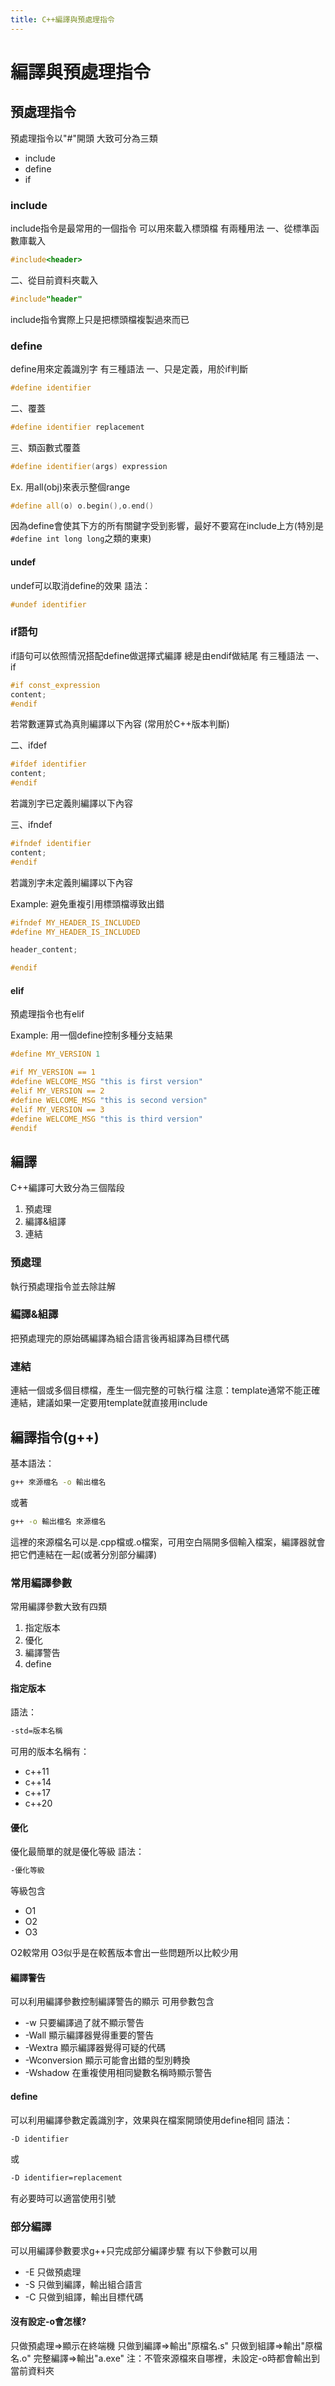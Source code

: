 ```yaml
---
title: C++編譯與預處理指令
---
```

# 編譯與預處理指令
## 預處理指令
預處理指令以"#"開頭
大致可分為三類

+ include
+ define
+ if

### include
include指令是最常用的一個指令
可以用來載入標頭檔
有兩種用法
一、從標準函數庫載入
```cpp
#include<header>
```
二、從目前資料夾載入
```cpp
#include"header"
```
include指令實際上只是把標頭檔複製過來而已
### define
define用來定義識別字
有三種語法
一、只是定義，用於if判斷
```cpp
#define identifier
```
二、覆蓋
```cpp
#define identifier replacement
```
三、類函數式覆蓋
```cpp
#define identifier(args) expression
```
Ex. 用all(obj)來表示整個range
```cpp
#define all(o) o.begin(),o.end()
```
因為define會使其下方的所有關鍵字受到影響，最好不要寫在include上方(特別是`#define int long long`之類的東東)
#### undef
undef可以取消define的效果
語法：
```cpp
#undef identifier
```
### if語句
if語句可以依照情況搭配define做選擇式編譯
總是由endif做結尾
有三種語法
一、if
```cpp
#if const_expression
content;
#endif
```
若常數運算式為真則編譯以下內容
(常用於C++版本判斷)

二、ifdef
```cpp
#ifdef identifier
content;
#endif
```
若識別字已定義則編譯以下內容

三、ifndef
```cpp
#ifndef identifier
content;
#endif
```
若識別字未定義則編譯以下內容

Example: 避免重複引用標頭檔導致出錯
```cpp
#ifndef MY_HEADER_IS_INCLUDED
#define MY_HEADER_IS_INCLUDED

header_content;

#endif
```

#### elif
預處理指令也有elif

Example: 用一個define控制多種分支結果
```cpp
#define MY_VERSION 1

#if MY_VERSION == 1
#define WELCOME_MSG "this is first version"
#elif MY_VERSION == 2
#define WELCOME_MSG "this is second version"
#elif MY_VERSION == 3
#define WELCOME_MSG "this is third version"
#endif
```

## 編譯
C++編譯可大致分為三個階段

1. 預處理
2. 編譯&組譯
3. 連結

### 預處理
執行預處理指令並去除註解

### 編譯&組譯
把預處理完的原始碼編譯為組合語言後再組譯為目標代碼

### 連結
連結一個或多個目標檔，產生一個完整的可執行檔
注意：template通常不能正確連結，建議如果一定要用template就直接用include

## 編譯指令(g++)
基本語法：
```bat
g++ 來源檔名 -o 輸出檔名
```
或著
```bat
g++ -o 輸出檔名 來源檔名
```
這裡的來源檔名可以是.cpp檔或.o檔案，可用空白隔開多個輸入檔案，編譯器就會把它們連結在一起(或著分別部分編譯)

### 常用編譯參數
常用編譯參數大致有四類

1. 指定版本
2. 優化
3. 編譯警告
4. define

#### 指定版本
語法：
```bat
-std=版本名稱
```
可用的版本名稱有：

+ c++11
+ c++14
+ c++17
+ c++20

#### 優化
優化最簡單的就是優化等級
語法：
```bat
-優化等級
```
等級包含

+ O1
+ O2
+ O3

O2較常用
O3似乎是在較舊版本會出一些問題所以比較少用

#### 編譯警告
可以利用編譯參數控制編譯警告的顯示
可用參數包含

+ -w 只要編譯過了就不顯示警告
+ -Wall 顯示編譯器覺得重要的警告
+ -Wextra 顯示編譯器覺得可疑的代碼
+ -Wconversion 顯示可能會出錯的型別轉換
+ -Wshadow 在重複使用相同變數名稱時顯示警告

#### define
可以利用編譯參數定義識別字，效果與在檔案開頭使用define相同
語法：
```bat
-D identifier
```
或
```bat
-D identifier=replacement
```
有必要時可以適當使用引號

### 部分編譯
可以用編譯參數要求g++只完成部分編譯步驟
有以下參數可以用

+ -E 只做預處理
+ -S 只做到編譯，輸出組合語言
+ -C 只做到組譯，輸出目標代碼

#### 沒有設定-o會怎樣?
只做預處理=>顯示在終端機
只做到編譯=>輸出"原檔名.s"
只做到組譯=>輸出"原檔名.o"
完整編譯=>輸出"a.exe"
注：不管來源檔來自哪裡，未設定-o時都會輸出到當前資料夾